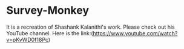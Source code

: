 # Survey-Monkey
It is a recreation of Shashank Kalanithi's work. Please check out his YouTube channel.
Here is the link:(https://www.youtube.com/watch?v=pKvWD0f18Pc)

